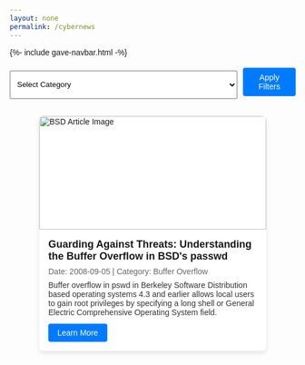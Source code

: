 ```yaml
---
layout: none
permalink: /cybernews
---
```


{%- include gave-navbar.html -%}

<!-- 
  JS frontend
  - call the news api (store in frontend) - want the ID, date (last_modified), description, severity, and impact 
  - call chat (generate category, elaboration on description (article_content))
  - run the news response through chat 
  - end product: table (ID, category, date, article_content, severity, impact)
  - drop down menu by category 

  Java backend
  - apicontroller (gets request from server & forward it to request generator): chat generated response 
  - request generator
  - applications.properties include the key  
--> 

<html lang="en">
<head>
    <meta charset="UTF-8">
    <meta name="viewport" content="width=device-width, initial-scale=1.0">
    <title>Educate yourself in cybernews!</title>
    <style>
        body {
            font-family: Arial, sans-serif;
            margin: 20px;
        }

        .container {
            max-width: 600px;
            margin: auto;
        }

        h1 {
            text-align: center;
        }

        #generateButton {
            margin-top: 20px;
        }

        select {
            width: 100%;
            padding: 8px;
            margin-top: 10px;
        }

        table {
            width: 100%;
            border-collapse: collapse;
            margin-top: 20px;
        }

        table, th, td {
            border: 1px solid #ddd;
            padding: 10px;
            text-align: left;
        }

        th {
            background-color: #f2f2f2;
        }
    </style>
</head>
<body>
    <div class="container">
        <h1>Educate yourself in cybernews!</h1>

        <button id="generateButton">Generate</button>

        <select id="vulnerabilityCategory">
            <option value="">Select Category</option>
            <option value="Command_Execution">Command Execution</option>
            <option value="Buffer_Overflow">Buffer Overflow</option>
            <option value="Privilege_Escalation">Privilege Escalation</option>
            <option value="Information_Disclosure">Information Disclosure</option>
        </select>

        <table id="vulnerabilityTable">
            <thead>
                <tr>
                    <th>Vulnerability ID</th>
                    <th>Category</th>
                    <th>Date</th>
                    <th>Article Content</th>
                    <th>Severity</th>
                    <th>Impact</th>
                </tr>
            </thead>
            <tbody>
                <!-- Table rows will be added dynamically from the backend API -->
            </tbody>
        </table>
    </div>

    <script>
        // Replace the following code with actual API calls to fetch data
        const backendData = [
            { id: 1, category: "Command_Execution", date: "2024-02-02", content: "Sample content", severity: "High", impact: "Critical" },
            // Add more data as needed
        ];

        const tableBody = document.querySelector('#vulnerabilityTable tbody');

        // Populate the table with data from the backend
        backendData.forEach(vulnerability => {
            const row = document.createElement('tr');
            row.innerHTML = `
                <td>${vulnerability.id}</td>
                <td>${vulnerability.category}</td>
                <td>${vulnerability.date}</td>
                <td>${vulnerability.content}</td>
                <td>${vulnerability.severity}</td>
                <td>${vulnerability.impact}</td>
            `;
            tableBody.appendChild(row);
        });
    </script>
</body>
</html>


<!-- <html lang="en">
<head>
  <meta charset="UTF-8">
  <meta name="viewport" content="width=device-width, initial-scale=1.0">
  <style>
    body {
      background-color: #f4f4f4;
      margin: 0;
      padding: 0;
    }

    .container {
      display: flex;
      justify-content: flex-start; /* Align to the left */
      align-items: center;
      min-height: 100vh;
      flex-direction: column;
    }

    .filters {
      display: flex;
      justify-content: center;
      align-items: center; /* Center items vertically */
      width: 100%;
      margin-bottom: 20px;
    }

    .filter-input {
      padding: 8px;
      margin-right: 10px;
      height: 50px; /* Set the same height for filter inputs */
    }

    .apply-filters-btn {
      padding: 8px 16px;
      border: none;
      border-radius: 4px;
      cursor: pointer;
      text-align: center;
      text-decoration: none;
      display: inline-block;
      font-size: 14px;
      height: 50px; /* Set the same height for the apply filters button */
      background-color: #007BFF;
      color: #fff;
    }

    .card {
      background-color: #fff;
      box-shadow: 0 4px 8px rgba(0, 0, 0, 0.1);
      border-radius: 8px;
      overflow: hidden;
      margin: 10px;
      width: 400px;
    }

    .card img {
      width: 100%;
      height: 200px;
      object-fit: cover;
    }

    .card-content {
      padding: 16px;
    }

    .title {
      font-size: 18px;
      font-weight: bold;
      margin-bottom: 8px;
    }

    .info {
      font-size: 14px;
      color: #666;
      margin-bottom: 8px;
    }

    .description {
      font-size: 14px;
      color: #333;
    }

    .learn-more-btn {
      background-color: #007BFF;
      color: #fff;
      padding: 8px 16px;
      border: none;
      border-radius: 4px;
      cursor: pointer;
      text-align: center;
      text-decoration: none;
      display: inline-block;
      font-size: 14px;
      margin-top: 12px;
    }
  </style>
</head>
<body>

<div class="container">

  <div class="filters">
    <select class="filter-input" id="categoryFilter">
      <option value="">Select Category</option>
      <option value="Command_Execution">Command Execution</option>
      <option value="Buffer_Overflow">Buffer Overflow</option>
      <option value="Privilege_Escalation">Privilege Escalation</option>
      <option value="Information_Disclosure">Information Disclosure</option>
    </select>
    <button class="apply-filters-btn" onclick="applyFilters()">Apply Filters</button>
  </div>

  <div class="card">
    <img src="images/BSD.jpeg" alt="BSD Article Image">
    <div class="card-content">
      <div class="title">Guarding Against Threats: Understanding the Buffer Overflow in BSD's passwd</div>
      <div class="info">Date: 2008-09-05 | Category: Buffer Overflow</div>
      <div class="description">Buffer overflow in pswd in Berkeley Software Distribution based operating systems 4.3 and earlier allows local users to gain root privileges by specifying a long shell or General Electric Comprehensive Operating System field.</div>
      <button class="learn-more-btn" onclick="location.href='#'">Learn More</button>
    </div>
  </div>

</div>

<script>
  function applyFilters() {
    // Get values from the dropdown menu
    var categoryFilter = document.getElementById("categoryFilter").value;

    // Implement your filtering logic here (e.g., show/hide cards based on filters)
    // For simplicity, the code below just logs the values, adjust as needed
    console.log("Category Filter:", categoryFilter); 
  }
</script>

</body>
</html>
 -->


  
